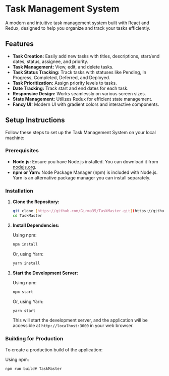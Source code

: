 # Task Management System

A modern and intuitive task management system built with React and Redux, designed to help you organize and track your tasks efficiently.

## Features

* **Task Creation:** Easily add new tasks with titles, descriptions, start/end dates, status, assignee, and priority.
* **Task Management:** View, edit, and delete tasks.
* **Task Status Tracking:** Track tasks with statuses like Pending, In Progress, Completed, Deferred, and Deployed.
* **Task Prioritization:** Assign priority levels to tasks.
* **Date Tracking:** Track start and end dates for each task.
* **Responsive Design:** Works seamlessly on various screen sizes.
* **State Management:** Utilizes Redux for efficient state management.
* **Fancy UI:** Modern UI with gradient colors and interactive components.

## Setup Instructions

Follow these steps to set up the Task Management System on your local machine:

###   Prerequisites

* **Node.js:** Ensure you have Node.js installed. You can download it from [nodejs.org](https://nodejs.org/).
* **npm or Yarn:** Node Package Manager (npm) is included with Node.js. Yarn is an alternative package manager you can install separately.

###   Installation

1.  **Clone the Repository:**

    ```bash
    git clone [https://github.com/Girma35/TaskMaster.git](https://github.com/Girma35/TaskMaster.git)
    cd TaskMaster
    ```

2.  **Install Dependencies:**

    Using npm:

    ```bash
    npm install
    ```

    Or, using Yarn:

    ```bash
    yarn install
    ```

3.  **Start the Development Server:**

    Using npm:

    ```bash
    npm start
    ```

    Or, using Yarn:

    ```bash
    yarn start
    ```

    This will start the development server, and the application will be accessible at `http://localhost:3000` in your web browser.

###   Building for Production

To create a production build of the application:

Using npm:

```bash
npm run build# TaskMaster
